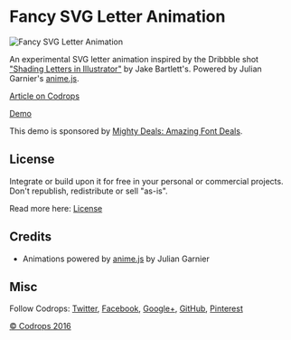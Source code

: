 # Fancy SVG Letter Animation

![Fancy SVG Letter Animation](http://tympanus.net/codrops/wp-content/uploads/2016/09/FancySVGLetterAnimation_800x600.jpg)

An experimental SVG letter animation inspired by the Dribbble shot ["Shading Letters in Illustrator"](https://dribbble.com/shots/2943049-Shading-Letters-in-Illustrator) by Jake Bartlett's. Powered by Julian Garnier's [anime.js](http://anime-js.com/).

[Article on Codrops](http://tympanus.net/codrops/?p=27976)

[Demo](http://tympanus.net/Tutorials/FancyLetterAnimation/)

This demo is sponsored by [Mighty Deals: Amazing Font Deals](https://goo.gl/9YANfs).

## License

Integrate or build upon it for free in your personal or commercial projects. Don't republish, redistribute or sell "as-is". 

Read more here: [License](http://tympanus.net/codrops/licensing/)

## Credits

- Animations powered by [anime.js](http://anime-js.com/) by Julian Garnier

## Misc

Follow Codrops: [Twitter](http://www.twitter.com/codrops), [Facebook](http://www.facebook.com/pages/Codrops/159107397912), [Google+](https://plus.google.com/101095823814290637419), [GitHub](https://github.com/codrops), [Pinterest](http://www.pinterest.com/codrops/)

[© Codrops 2016](http://www.codrops.com)





